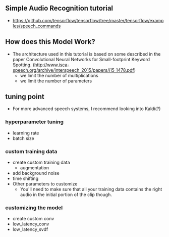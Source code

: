 ## Simple Audio Recognition tutorial
- https://github.com/tensorflow/tensorflow/tree/master/tensorflow/examples/speech_commands

## How does this Model Work?
- The architecture used in this tutorial is based on some described in the paper Convolutional Neural Networks for Small-footprint Keyword Spotting. (http://www.isca-speech.org/archive/interspeech_2015/papers/i15_1478.pdf)
  - we limit the number of multiplications
  - we limit the number of parameters

## tuning point
- For more advanced speech systems, I recommend looking into Kaldi(?)

### hyperparameter tuning
- learning rate
- batch size

### custom training data 
- create custom training data
  - augmentation
- add background noise
- time shifting
- Other parameters to customize
  - You'll need to make sure that all your training data contains the right audio in the initial portion of the clip though.

### customizing the model
- create custom conv
- low_latency_conv
- low_latency_svdf
